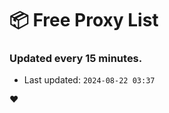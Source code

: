 # :package: Free Proxy List
### Updated every 15 minutes.

- Last updated: `2024-08-22 03:37`

:heart:
